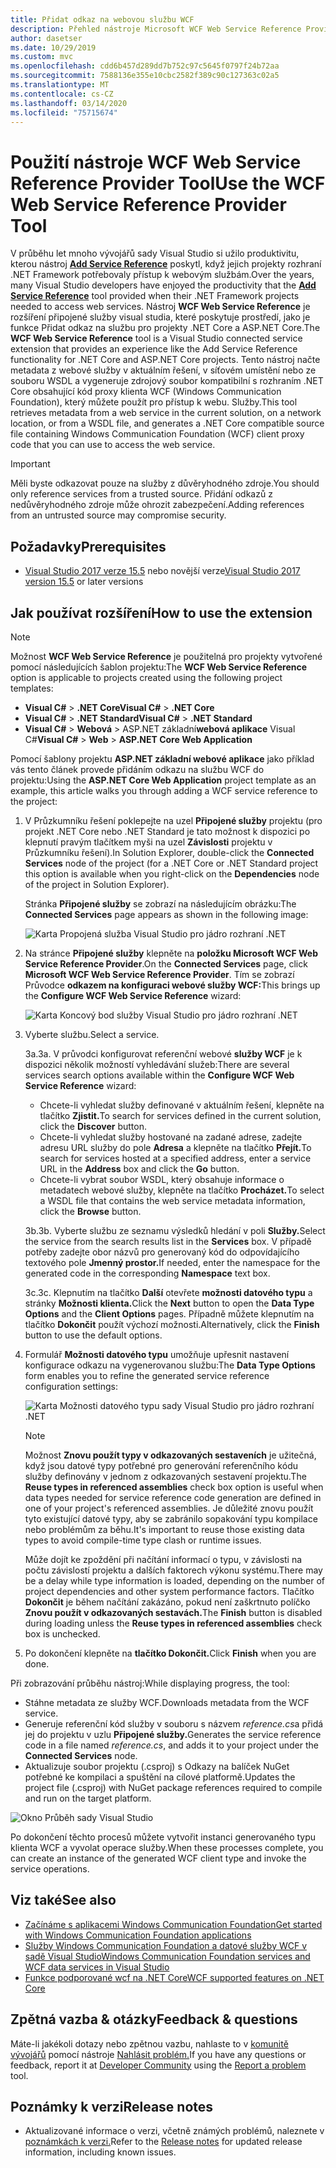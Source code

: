 ```yaml
---
title: Přidat odkaz na webovou službu WCF
description: Přehled nástroje Microsoft WCF Web Service Reference Provider Tool, který přidává funkce pro projekty .NET Core a ASP.NET Core, podobně jako přidat odkaz na službu pro projekty rozhraní .NET Framework.
author: dasetser
ms.date: 10/29/2019
ms.custom: mvc
ms.openlocfilehash: cdd6b457d289dd7b752c97c5645f0797f24b72aa
ms.sourcegitcommit: 7588136e355e10cbc2582f389c90c127363c02a5
ms.translationtype: MT
ms.contentlocale: cs-CZ
ms.lasthandoff: 03/14/2020
ms.locfileid: "75715674"
---
```

# <a name="use-the-wcf-web-service-reference-provider-tool"></a><span data-ttu-id="c0705-103">Použití nástroje WCF Web Service Reference Provider Tool</span><span class="sxs-lookup"><span data-stu-id="c0705-103">Use the WCF Web Service Reference Provider Tool</span></span>

<span data-ttu-id="c0705-104">V průběhu let mnoho vývojářů sady Visual Studio si užilo produktivitu, kterou nástroj [**Add Service Reference**](/visualstudio/data-tools/how-to-add-update-or-remove-a-wcf-data-service-reference) poskytl, když jejich projekty rozhraní .NET Framework potřebovaly přístup k webovým službám.</span><span class="sxs-lookup"><span data-stu-id="c0705-104">Over the years, many Visual Studio developers have enjoyed the productivity that the [**Add Service Reference**](/visualstudio/data-tools/how-to-add-update-or-remove-a-wcf-data-service-reference) tool provided when their .NET Framework projects needed to access web services.</span></span>  <span data-ttu-id="c0705-105">Nástroj **WCF Web Service Reference** je rozšíření připojené služby visual studia, které poskytuje prostředí, jako je funkce Přidat odkaz na službu pro projekty .NET Core a ASP.NET Core.</span><span class="sxs-lookup"><span data-stu-id="c0705-105">The **WCF Web Service Reference** tool is a Visual Studio connected service extension that provides an experience like the Add Service Reference functionality for .NET Core and ASP.NET Core projects.</span></span> <span data-ttu-id="c0705-106">Tento nástroj načte metadata z webové služby v aktuálním řešení, v síťovém umístění nebo ze souboru WSDL a vygeneruje zdrojový soubor kompatibilní s rozhraním .NET Core obsahující kód proxy klienta WCF (Windows Communication Foundation), který můžete použít pro přístup k webu. Služby.</span><span class="sxs-lookup"><span data-stu-id="c0705-106">This tool retrieves metadata from a web service in the current solution, on a network location, or from a WSDL file, and generates a .NET Core compatible source file containing Windows Communication Foundation (WCF) client proxy code that you can use to access the web service.</span></span>

> [!IMPORTANT]
> <span data-ttu-id="c0705-107">Měli byste odkazovat pouze na služby z důvěryhodného zdroje.</span><span class="sxs-lookup"><span data-stu-id="c0705-107">You should only reference services from a trusted source.</span></span> <span data-ttu-id="c0705-108">Přidání odkazů z nedůvěryhodného zdroje může ohrozit zabezpečení.</span><span class="sxs-lookup"><span data-stu-id="c0705-108">Adding references from an untrusted source may compromise security.</span></span>

## <a name="prerequisites"></a><span data-ttu-id="c0705-109">Požadavky</span><span class="sxs-lookup"><span data-stu-id="c0705-109">Prerequisites</span></span>

- <span data-ttu-id="c0705-110">[Visual Studio 2017 verze 15.5](https://aka.ms/vsdownload?utm_source=mscom&utm_campaign=msdocs) nebo novější verze</span><span class="sxs-lookup"><span data-stu-id="c0705-110">[Visual Studio 2017 version 15.5](https://aka.ms/vsdownload?utm_source=mscom&utm_campaign=msdocs) or later versions</span></span>

## <a name="how-to-use-the-extension"></a><span data-ttu-id="c0705-111">Jak používat rozšíření</span><span class="sxs-lookup"><span data-stu-id="c0705-111">How to use the extension</span></span>

> [!NOTE]
> <span data-ttu-id="c0705-112">Možnost **WCF Web Service Reference** je použitelná pro projekty vytvořené pomocí následujících šablon projektu:</span><span class="sxs-lookup"><span data-stu-id="c0705-112">The **WCF Web Service Reference** option is applicable to projects created using the following project templates:</span></span>
>
> - <span data-ttu-id="c0705-113">**Visual C#** > **.NET Core**</span><span class="sxs-lookup"><span data-stu-id="c0705-113">**Visual C#** > **.NET Core**</span></span>
> - <span data-ttu-id="c0705-114">**Visual C#** > **.NET Standard**</span><span class="sxs-lookup"><span data-stu-id="c0705-114">**Visual C#** > **.NET Standard**</span></span>
> - <span data-ttu-id="c0705-115">**Visual C#** > **Webová** > ASP.NET základní**webová aplikace** Visual C#</span><span class="sxs-lookup"><span data-stu-id="c0705-115">**Visual C#** > **Web** > **ASP.NET Core Web Application**</span></span>

<span data-ttu-id="c0705-116">Pomocí šablony projektu **ASP.NET základní webové aplikace** jako příklad vás tento článek provede přidáním odkazu na službu WCF do projektu:</span><span class="sxs-lookup"><span data-stu-id="c0705-116">Using the **ASP.NET Core Web Application** project template as an example, this article walks you through adding a WCF service reference to the project:</span></span>

1. <span data-ttu-id="c0705-117">V Průzkumníku řešení poklepejte na uzel **Připojené služby** projektu (pro projekt .NET Core nebo .NET Standard je tato možnost k dispozici po klepnutí pravým tlačítkem myši na uzel **Závislosti** projektu v Průzkumníku řešení).</span><span class="sxs-lookup"><span data-stu-id="c0705-117">In Solution Explorer, double-click the **Connected Services** node of the project (for a .NET Core or .NET Standard project this option is available when you right-click on the **Dependencies** node of the project in Solution Explorer).</span></span>

    <span data-ttu-id="c0705-118">Stránka **Připojené služby** se zobrazí na následujícím obrázku:</span><span class="sxs-lookup"><span data-stu-id="c0705-118">The **Connected Services** page appears as shown in the following image:</span></span>

    ![Karta Propojená služba Visual Studio pro jádro rozhraní .NET](./media/wcf-web-service-reference-guide/wcfcs-ConnectedServicesPage.png)

2. <span data-ttu-id="c0705-120">Na stránce **Připojené služby** klepněte na **položku Microsoft WCF Web Service Reference Provider**.</span><span class="sxs-lookup"><span data-stu-id="c0705-120">On the **Connected Services** page, click **Microsoft WCF Web Service Reference Provider**.</span></span> <span data-ttu-id="c0705-121">Tím se zobrazí Průvodce **odkazem na konfiguraci webové služby WCF:**</span><span class="sxs-lookup"><span data-stu-id="c0705-121">This brings up the **Configure WCF Web Service Reference** wizard:</span></span>

    ![Karta Koncový bod služby Visual Studio pro jádro rozhraní .NET](./media/wcf-web-service-reference-guide/wcfcs-ServiceEndpointPage.png)

3. <span data-ttu-id="c0705-123">Vyberte službu.</span><span class="sxs-lookup"><span data-stu-id="c0705-123">Select a service.</span></span>

    <span data-ttu-id="c0705-124">3a.</span><span class="sxs-lookup"><span data-stu-id="c0705-124">3a.</span></span> <span data-ttu-id="c0705-125">V průvodci konfigurovat referenční webové **služby WCF** je k dispozici několik možností vyhledávání služeb:</span><span class="sxs-lookup"><span data-stu-id="c0705-125">There are several services search options available within the **Configure WCF Web Service Reference** wizard:</span></span>

     * <span data-ttu-id="c0705-126">Chcete-li vyhledat služby definované v aktuálním řešení, klepněte na tlačítko **Zjistit.**</span><span class="sxs-lookup"><span data-stu-id="c0705-126">To search for services defined in the current solution, click the **Discover** button.</span></span>
     * <span data-ttu-id="c0705-127">Chcete-li vyhledat služby hostované na zadané adrese, zadejte adresu URL služby do pole **Adresa** a klepněte na tlačítko **Přejít.**</span><span class="sxs-lookup"><span data-stu-id="c0705-127">To search for services hosted at a specified address, enter a service URL in the **Address** box and click the **Go** button.</span></span>
     * <span data-ttu-id="c0705-128">Chcete-li vybrat soubor WSDL, který obsahuje informace o metadatech webové služby, klepněte na tlačítko **Procházet.**</span><span class="sxs-lookup"><span data-stu-id="c0705-128">To select a WSDL file that contains the web service metadata information, click the **Browse** button.</span></span>

    <span data-ttu-id="c0705-129">3b.</span><span class="sxs-lookup"><span data-stu-id="c0705-129">3b.</span></span> <span data-ttu-id="c0705-130">Vyberte službu ze seznamu výsledků hledání v poli **Služby.**</span><span class="sxs-lookup"><span data-stu-id="c0705-130">Select the service from the search results list in the **Services** box.</span></span> <span data-ttu-id="c0705-131">V případě potřeby zadejte obor názvů pro generovaný kód do odpovídajícího textového pole **Jmenný prostor.**</span><span class="sxs-lookup"><span data-stu-id="c0705-131">If needed, enter the namespace for the generated code in the corresponding **Namespace** text box.</span></span>

    <span data-ttu-id="c0705-132">3c.</span><span class="sxs-lookup"><span data-stu-id="c0705-132">3c.</span></span> <span data-ttu-id="c0705-133">Klepnutím na tlačítko **Další** otevřete **možnosti datového typu** a stránky **Možnosti klienta.**</span><span class="sxs-lookup"><span data-stu-id="c0705-133">Click the **Next** button to open the **Data Type Options** and the **Client Options** pages.</span></span> <span data-ttu-id="c0705-134">Případně můžete klepnutím na tlačítko **Dokončit** použít výchozí možnosti.</span><span class="sxs-lookup"><span data-stu-id="c0705-134">Alternatively, click the **Finish** button to use the default options.</span></span>

4. <span data-ttu-id="c0705-135">Formulář **Možnosti datového typu** umožňuje upřesnit nastavení konfigurace odkazu na vygenerovanou službu:</span><span class="sxs-lookup"><span data-stu-id="c0705-135">The **Data Type Options** form enables you to refine the generated service reference configuration settings:</span></span>

    ![Karta Možnosti datového typu sady Visual Studio pro jádro rozhraní .NET](./media/wcf-web-service-reference-guide/wcfcs-DataTypesPage.png)

    > [!NOTE]
    > <span data-ttu-id="c0705-137">Možnost **Znovu použít typy v odkazovaných sestaveních** je užitečná, když jsou datové typy potřebné pro generování referenčního kódu služby definovány v jednom z odkazovaných sestavení projektu.</span><span class="sxs-lookup"><span data-stu-id="c0705-137">The **Reuse types in referenced assemblies** check box option is useful when data types needed for service reference code generation are defined in one of your project's referenced assemblies.</span></span>  <span data-ttu-id="c0705-138">Je důležité znovu použít tyto existující datové typy, aby se zabránilo sopakování typu kompilace nebo problémům za běhu.</span><span class="sxs-lookup"><span data-stu-id="c0705-138">It's important to reuse those existing data types to avoid compile-time type clash or runtime issues.</span></span>

    <span data-ttu-id="c0705-139">Může dojít ke zpoždění při načítání informací o typu, v závislosti na počtu závislostí projektu a dalších faktorech výkonu systému.</span><span class="sxs-lookup"><span data-stu-id="c0705-139">There may be a delay while type information is loaded, depending on the number of project dependencies and other system performance factors.</span></span> <span data-ttu-id="c0705-140">Tlačítko **Dokončit** je během načítání zakázáno, pokud není zaškrtnuto políčko **Znovu použít v odkazovaných sestavách.**</span><span class="sxs-lookup"><span data-stu-id="c0705-140">The **Finish** button is disabled during loading unless the **Reuse types in referenced assemblies** check box is unchecked.</span></span>

5. <span data-ttu-id="c0705-141">Po dokončení klepněte na **tlačítko Dokončit.**</span><span class="sxs-lookup"><span data-stu-id="c0705-141">Click **Finish** when you are done.</span></span>

<span data-ttu-id="c0705-142">Při zobrazování průběhu nástroj:</span><span class="sxs-lookup"><span data-stu-id="c0705-142">While displaying progress, the tool:</span></span>

- <span data-ttu-id="c0705-143">Stáhne metadata ze služby WCF.</span><span class="sxs-lookup"><span data-stu-id="c0705-143">Downloads metadata from the WCF service.</span></span>
- <span data-ttu-id="c0705-144">Generuje referenční kód služby v souboru s názvem *reference.cs*a přidá jej do projektu v uzlu **Připojené služby.**</span><span class="sxs-lookup"><span data-stu-id="c0705-144">Generates the service reference code in a file named *reference.cs*, and adds it to your project under the **Connected Services** node.</span></span>
- <span data-ttu-id="c0705-145">Aktualizuje soubor projektu (.csproj) s Odkazy na balíček NuGet potřebné ke kompilaci a spuštění na cílové platformě.</span><span class="sxs-lookup"><span data-stu-id="c0705-145">Updates the project file (.csproj) with NuGet package references required to compile and run on the target platform.</span></span>

![Okno Průběh sady Visual Studio](./media/wcf-web-service-reference-guide/wcfcs-ProgressWindow.png)

<span data-ttu-id="c0705-147">Po dokončení těchto procesů můžete vytvořit instanci generovaného typu klienta WCF a vyvolat operace služby.</span><span class="sxs-lookup"><span data-stu-id="c0705-147">When these processes complete, you can create an instance of the generated WCF client type and invoke the service operations.</span></span>

## <a name="see-also"></a><span data-ttu-id="c0705-148">Viz také</span><span class="sxs-lookup"><span data-stu-id="c0705-148">See also</span></span>

- [<span data-ttu-id="c0705-149">Začínáme s aplikacemi Windows Communication Foundation</span><span class="sxs-lookup"><span data-stu-id="c0705-149">Get started with Windows Communication Foundation applications</span></span>](../../framework/wcf/getting-started-tutorial.md)
- [<span data-ttu-id="c0705-150">Služby Windows Communication Foundation a datové služby WCF v sadě Visual Studio</span><span class="sxs-lookup"><span data-stu-id="c0705-150">Windows Communication Foundation services and WCF data services in Visual Studio</span></span>](/visualstudio/data-tools/windows-communication-foundation-services-and-wcf-data-services-in-visual-studio)
- [<span data-ttu-id="c0705-151">Funkce podporované wcf na .NET Core</span><span class="sxs-lookup"><span data-stu-id="c0705-151">WCF supported features on .NET Core</span></span>](https://github.com/dotnet/wcf/blob/master/release-notes/SupportedFeatures-v2.1.0.md)

## <a name="feedback--questions"></a><span data-ttu-id="c0705-152">Zpětná vazba & otázky</span><span class="sxs-lookup"><span data-stu-id="c0705-152">Feedback & questions</span></span>

<span data-ttu-id="c0705-153">Máte-li jakékoli dotazy nebo zpětnou vazbu, nahlaste to v [komunitě vývojářů](https://developercommunity.visualstudio.com/) pomocí nástroje [Nahlásit problém.](/visualstudio/ide/how-to-report-a-problem-with-visual-studio)</span><span class="sxs-lookup"><span data-stu-id="c0705-153">If you have any questions or feedback, report it at [Developer Community](https://developercommunity.visualstudio.com/) using the [Report a problem](/visualstudio/ide/how-to-report-a-problem-with-visual-studio) tool.</span></span>

## <a name="release-notes"></a><span data-ttu-id="c0705-154">Poznámky k verzi</span><span class="sxs-lookup"><span data-stu-id="c0705-154">Release notes</span></span>

- <span data-ttu-id="c0705-155">Aktualizované informace o verzi, včetně známých problémů, naleznete v [poznámkách k verzi.](https://github.com/dotnet/wcf/blob/master/release-notes/WCF-Web-Service-Reference-notes.md)</span><span class="sxs-lookup"><span data-stu-id="c0705-155">Refer to the [Release notes](https://github.com/dotnet/wcf/blob/master/release-notes/WCF-Web-Service-Reference-notes.md) for updated release information, including known issues.</span></span>
